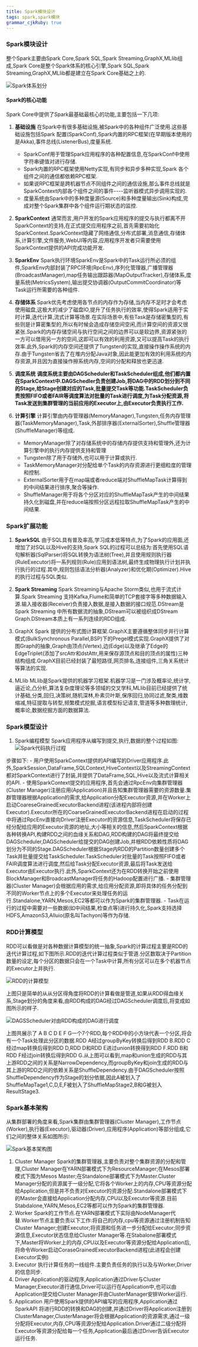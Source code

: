 ```yaml
---
title: Spark模块设计
tags: spark,spark模块
grammar_cjkRuby: true
---
```


### Spark模块设计
整个Spark主要由Spark Core,Spark SQL,Spark Streaming,GraphX,MLlib组成,Spark Core是整个Spark体系的核心引擎,Spark SQL,Spark Streaming,GraphX,MLlib都是建立在Spark Core基础之上的.

![Spark体系划分](https://www.github.com/lijiayan2015/cangku/raw/master/小书匠/1549937471559.png)

#### Spark的核心功能
Spark Core中提供了Spark最基础最核心的功能,主要包括一下几项:
1. **基础设施**
在Spark中有很多基础设施,被Spark中的各种组件广泛使用.这些基础设施包括Spark 配置(SparkConf),Spark内置的RPC框架(在早期版本使用的是Akka),事件总线(ListenerBus),度量系统.
	  - SparkConf用于管理Spark应用程序的各种配置信息,在SparkConf中使用字符串键值对进行存储.
	  - Spark内置的RPC框架使用Netty实现,有同步和异步多种实现,Spark 各个组件之间的通信都依赖RPC框架.
	  - 如果说RPC框架是跨机器节点不同组件之间的通信设施,那么事件总线就是SparkContext内部各个组件之间的事件----监听器模式异步调用实现的.
	  - 度量系统由Spark中的多种度量源(Source)和多种度量输出(Sink)构成,完成对整个Spark集群中各个组件运行期状态的监控.
	  
 2. **SparkContext**
 通常而言,用户开发的Spark应用程序的提交与执行都离不开SparkContext的支持,在正式提交应用程序之前,首先需要初始化SparkContext.SparkContext隐藏了网络通信,分布式部署,消息通信,存储体系,计算引擎,文件服务,WebUI等内容,应用程序开发者只需要使用SparkContext提供的API完成功能开发.
 
 3. **SparkEnv**
 Spark执行环境SparkEnv是Spark中的Task运行所必须的组件,SparkEnv内部封装了RPC环境(RpcEnv),序列化管理器,广播管理器(BroadcastManager),map任务输出跟踪器(MapOutputTracker),存储体系,度量系统(MetricsSystem),输出提交协调器(OutputCommitCoordinator)等Task运行所需要的各种组件.
 
 4. **存储体系**
 Spark优先考虑使用各节点的内存作为存储,当内存不足时才会考虑使用磁盘,这极大的减少了磁盘IO,提升了任务执行的效率,使得Spark适用于实时计算,迭代计算,流式计算等场景.在实际场景中,有些Task是存储密集型的,有些则是计算密集型的,所以有时候会造成存储空间空闲,而计算空间的资源又很紧张.Spark的内存存储空间与执行空间之间的边界可以是软边界,资源紧张的一方可以借用另一方的空间,这即可以有效的利用资源,又可以提高Task的执行效率.此外,Spark的内存空间还提供了Tungsten的实现,直接操作操作系统的内存.由于Tungsten省去了在堆内分配Java对象,因此能更加有效的利用系统的内存资源,并且因为直接操作擦系统内存,空间的分配和释放也更迅速.
 
 5. **调度系统**
 **调度系统主要由DAGScheduler和TaskScheduler组成,他们都内置在SparkContext中.DAGSchedler负责创建Job,将DAG中的RDD划分到不同的Stage,给Stage创建对应的Task,批量提交Task等功能.TaskScheduler负责按照FIFO或者FAIR等调度算法对批量的Task进行调度,为Task分配资源,将Task发送到集群管理的当前应用的Executor上,由Executor负责执行工作.**
 
 6. **计算引擎**
 计算引擎由内存管理器(MemoryManager),Tungsten,任务内存管理器(TaskMemoryManager),Task,外部排序器(ExternalSorter),Shuffle管理器(ShuffleManager)等组成.
 	- MemoryManager除了对存储系统中的存储内存提供支持和管理外,还为计算引擎中的执行内存提供支持和管理
 	- Tungsten除了用于存储外,也可以用于计算或执行.
 	- TaskMemoryManager对分配给单个Task的内存资源进行更细粒度的管理和控制.
 	- ExternalSorter用于在map端或者reduce端对ShuffleMapTask计算得到的中间结果进行排序,聚合等操作.
 	- ShuffleManager用于将各个分区对应的ShuffleMapTask产生的中间结果持久化到磁盘,并在reduce端按照分区远程拉取ShuffleMapTask产生的中间结果.


### Spark扩展功能
1. **SparkSQL** 
由于SQL具有普及率高,学习成本低等特点,为了Spark的应用面,还增加了对SQL以及Hive的支持,Spark SQL的过程可以总结为:首先使用SQL语句解析器(SqlParser)将SQL转换为语法树(Tree),并且使用规则执行器(RuleExecutor)将一系列规则(Rule)应用到语法树,最终生成物理执行计划并执行执行的过程.其中,规则包括语法分析器(Analyzer)和优化期(Optimizer).Hive的执行过程与SQL类似.
2. **Spark Streaming**
Spark Streaming与Apache Storm类似,也用于流式计算.Spark Streaming 支持Kafka,Flume和简单的TCP套接字等多种数据输入源.输入接收器(Receiver)负责接入数据,是接入数据的接口规范.DStream是Spark Streaming 中所有数据流的抽象,DStream可以被组织成DStream Graph.DStream本质上有一系列连续的RDD组成.

3. GraphX
Spark 提供的分布式图计算框架.GraphX主要遵循整体同步并行计算模式(BulkSynchronous Parallel,BSP)下的Pregel模式实现.GraphX提供了对图Graph的抽象,Graph由顶点(Vertex),边(Edge)以及继承了Edge的EdgeTriplet(添加了srcAttr和dstAttr,用来保存源顶点和目的顶点的属性)三种结构组成.GraphX目前已经封装了最短路径,网页排名,连接组件,三角关系统计等算法的实现.

4. MLlib
MLlib是Spark提供的机器学习框架.机器学习是一门涉及概率论,统计学,逼近论,凸分析,算法复杂度理论等多领域的交叉学科,MLlib目前已经提供了统计基础,分类,回归,决策树,随机深林,朴素贝叶斯,保序回归,协同过滤,聚类,维数缩减,特征提取与转型,频繁模式挖掘,语言模型标记语言,管道等多种数理统计,概率论,数据挖掘方面的数据算法.
  
  
### Spark模型设计
1. Spark编程模型
Spark应用程序从编写到提交,执行,数据的整个过程如图:
![Spark代码执行过程](https://www.github.com/lijiayan2015/cangku/raw/master/小书匠/1549942773519.png)

步骤如下:
     - 用户使用SparkContext提供的API编写的Driver应用程序.此外,SparkSession,DataFrame,SQLContext,HiveContext以及StreamingContext都对SparkContext进行了封装,并提供了DataFrame,SQL,Hive以及流式计算相关的API.
     - 使用SparkContext提交的应用程序,首先会通过RpcEnv向集群管理器(Cluster Manager)注册应用(Application)并且告知集群管理器需要的资源数量.集群管理器根据Application的需求,给Application分配Executor资源,并在Worker上启动CoareseGrainedExecutorBackend进程(该进程内部将创建Executor).Executor所在的CoarseGrainedExecutorBackend进程在启动的过程中将通过RpcEnv直接向Driver注册Executor的资源信息,TaskScheduler将保存已经分配给应用的Executor资源的地址,大小等相关的信息,然后SparkContext根据各种转换API,构建RDD之间的血缘关系和DAG,RDD构建的DAG将最终提交给DAGScheduler,DAGScheduler给提交的DAG创建Job,并根RDD依赖性质将DAG划分为不同的Stage.DAGScheduler根据Stage内RDD的Partition数量创建多个Task并批量提交给TaskScheduler.TaskScheduler对批量的Task按照FIFO或者FAIR调度算法进行调度,然后给Task分配Executor资源,最后将Task发送给Executor由Executor执行.此外,SparkContext还为在RDD转换开始之前使用BlockManager和BroadcastManager将任务的Hadoop配置进行广播.
     - 集群管理器(Cluster Manager)会根据应用的需求,给应用分配资源,即将具体的任务分配到不同的Worker节点上的多个Executor来处理任务的运行.Standalone,YARN,Mesos,EC2等都可以作为Spark的集群管理器.
     - Task在运行的过程中需要对一些数据(如中间结果,检查点等)进行持久化,Spark支持选择HDFS,AmazonS3,Alluio(原名叫Tachyon)等作为存储.
  
### RDD计算模型
RDD可以看做是对各种数据计算模型的统一抽象,Spark的计算过程主要是RDD的迭代计算过程,如下图所示.RDD的迭代计算过程类似于管道.分区数取决于Partition数量的设定,每个分区的数据只会在一个Task中计算,所有分区可以在多个机器节点的Executor上并执行.

![RDD的计算模型](https://www.github.com/lijiayan2015/cangku/raw/master/小书匠/1549950348450.png)

上图只是简单的从从分区得角度将RDD的计算看做是管道,如果从RDD得血缘关系,Stage划分的角度来看,由RDD构成的DAG经过DAGScheduler调度后,将变成如图所示的样子.

![DAGSScheduler对由RDD构成的DAG进行调度](https://www.github.com/lijiayan2015/cangku/raw/master/小书匠/1549950494248.png)

上图共展示了 A B C D E F G一个7个RDD,每个RDD中的小方块代表一个分区,将会有一个Task处理此分区的数据.RDD A经过groupByKey转换后得到RDD B.RDD C经过map转换后得到RDD D,RDD D和RDD E进过union转换得到RDD F.RDD B和RDD F经过join转换后得到RDD G.从上图可以看到,map和union生成的RDD与其上游RDD之间的关系是NarrowDependency,而groupByKey和join生成的RDD与其上游的RDD之间的依赖关系是ShuffleDependency.由于DAGScheduler按照ShuffleDependency作为Stage的划分依据,因此A被划入了ShuffleMapTage1,C,D,E,F被划入了ShuffleMapStage2,B和G被划入ResultStage3.

### Spark基本架构
从集群部署的角度来看,Spark集群由集群管理器(Cluster Manager),工作节点(Worker),执行器(Executor),驱动器(Driver),应用程序(Application)等部分组成,它们之间的整体关系如图所示:

![Spark基本架构图](https://www.github.com/lijiayan2015/cangku/raw/master/小书匠/1549951737999.png)

1. Cluster Manager  Spark的集群管理器,主要负责对整个集群资源的分配和管理,Cluster Manager在YARN部署模式下为ResourceManager;在Mesos部署模式下围为Mesos Master;在Standalone部署模式下为Master.Cluster Manager分配的资源属于一级分配,它将各个Worker上的内存,CPU等资源分配给Application,但是并不负责对Executor的资源分配.Standalone部署模式下的Master会直接给Application分配内存,CPU以及Executor等资源.目前Stabdalone,YARN,Mesos,EC2等都可以作为Spark的集群管理器.
2. Worker  Spark的工作节点.在YARN部署模式下实际由NodeManager代替.Worker节点主要负责以下工作:将自己的内存,cpu等资源通过注册机制告知Cluster Manager;创建Executor;将资源和任务进一步分配给Executor;同步资源信息,Executor状态信息给Cluster Manager等.在Stabalone部署模式下,Master将Worker上的内存,CPU以及Executor等资源分配给Application后,将命令Worker启动CoraseGrainedExecutorBackend进程(此进程会创建Executor实例)
3. Executor  执行计算任务的一线组件.主要负责任务的执行以及与Worker,Driver的信息同步.
4. Driver Application的驱动程序,Application通过Driver与Cluster Manager,Executor进行通信,Driver可以运行在Application中,也可以由Application提交给Cluster Manager并由ClusterManager安排Worker运行.
5. Application 用户使用Spark提供的API编写的应用程序,Application通过SparkAPI 将进行RDD的转换和DAG的创建,并通过Driver将Application注册到ClusterManager,ClusterManager将会根据Application的资源需求,通过一级分配将Executor,内存,CPU等资源分配给Application.Driver通过二级分配将Executor等资源分配给每一个任务,Application最后通过Driver告诉Executor运行任务.